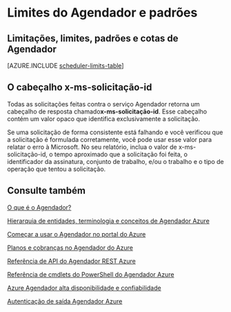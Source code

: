 <properties
 pageTitle="Limites do Agendador e padrões"
 description="Limites do Agendador e padrões"
 services="scheduler"
 documentationCenter=".NET"
 authors="derek1ee"
 manager="kevinlam1"
 editor=""/>
<tags
 ms.service="scheduler"
 ms.workload="infrastructure-services"
 ms.tgt_pltfrm="na"
 ms.devlang="dotnet"
 ms.topic="article"
 ms.date="08/18/2016"
 ms.author="deli"/>

# <a name="scheduler-limits-and-defaults"></a>Limites do Agendador e padrões

## <a name="scheduler-quotas-limits-defaults-and-throttles"></a>Limitações, limites, padrões e cotas de Agendador

[AZURE.INCLUDE [scheduler-limits-table](../../includes/scheduler-limits-table.md)]

## <a name="the-x-ms-request-id-header"></a>O cabeçalho x-ms-solicitação-id

Todas as solicitações feitas contra o serviço Agendador retorna um cabeçalho de resposta chamado**x-ms-solicitação-id**. Esse cabeçalho contém um valor opaco que identifica exclusivamente a solicitação.

Se uma solicitação de forma consistente está falhando e você verificou que a solicitação é formulada corretamente, você pode usar esse valor para relatar o erro à Microsoft. No seu relatório, inclua o valor de x-ms-solicitação-id, o tempo aproximado que a solicitação foi feita, o identificador da assinatura, conjunto de trabalho, e/ou o trabalho e o tipo de operação que tentou a solicitação.

## <a name="see-also"></a>Consulte também


 [O que é o Agendador?](scheduler-intro.md)

 [Hierarquia de entidades, terminologia e conceitos de Agendador Azure](scheduler-concepts-terms.md)

 [Começar a usar o Agendador no portal do Azure](scheduler-get-started-portal.md)

 [Planos e cobranças no Agendador do Azure](scheduler-plans-billing.md)

 [Referência de API do Agendador REST Azure](https://msdn.microsoft.com/library/mt629143)

 [Referência de cmdlets do PowerShell do Agendador Azure](scheduler-powershell-reference.md)

 [Azure Agendador alta disponibilidade e confiabilidade](scheduler-high-availability-reliability.md)

 [Autenticação de saída Agendador Azure](scheduler-outbound-authentication.md)
